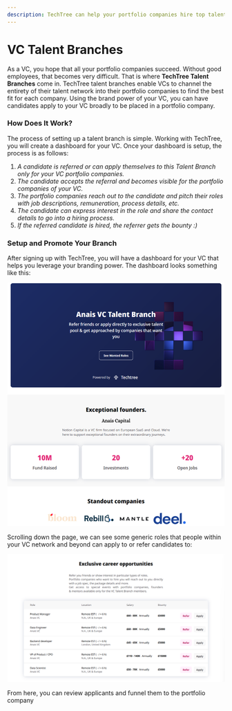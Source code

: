```yaml
---
description: TechTree can help your portfolio companies hire top talent!
---
```


# VC Talent Branches

As a VC, you hope that all your portfolio companies succeed. Without good employees, that becomes very difficult. That is where **TechTree Talent Branches** come in. TechTree talent branches enable VCs to channel the entirety of their talent network into their portfolio companies to find the best fit for each company. Using the brand power of your VC, you can have candidates apply to your VC broadly to be placed in a portfolio company.&#x20;

### How Does It Work?

The process of setting up a talent branch is simple. Working with TechTree, you will create a dashboard for your VC. Once your dashboard is setup, the process is as follows:

1. _A candidate is referred or can apply themselves to this Talent Branch only for your VC portfolio companies._
2. _The candidate accepts the referral and becomes visible for the portfolio companies of your VC._
3. _The portfolio companies reach out to the candidate and pitch their roles with job descriptions, remuneration, process details, etc._
4. _The candidate can express interest in the role and share the contact details to go into a hiring process._
5. _If the referred candidate is hired, the referrer gets the bounty :)_

### Setup and Promote Your Branch

After signing up with TechTree, you will have a dashboard for your VC that helps you leverage your branding power. The dashboard looks something like this:

![VC Talent Branch Dashboard](../.gitbook/assets/image.png)

Scrolling down the page, we can see some generic roles that people within your VC network and beyond can apply to or refer candidates to:

![Generic Job Board for VC Talent Branch](<../.gitbook/assets/image (3).png>)

From here, you can review applicants and funnel them to the portfolio company&#x20;
